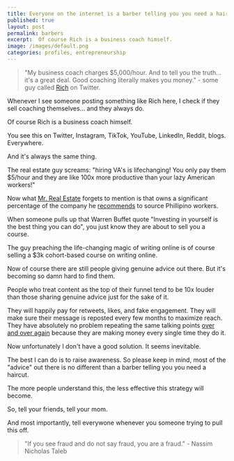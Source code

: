 ```yaml
---
title: Everyone on the internet is a barber telling you you need a haircut
published: true
layout: post
permalink: barbers
excerpt:  Of course Rich is a business coach himself.
image: /images/default.png
categories: profiles, entrepreneurship
---
```


>"My business coach charges $5,000/hour. And to tell you the truth... it's a great deal. Good coaching literally makes you money." - some guy called [Rich](https://twitter.com/richwebz/status/1663954750188945440) on Twitter.

Whenever I see someone posting something like Rich here, I check if they sell coaching themselves... and they always do.

Of course Rich is a business coach himself.

You see this on Twitter, Instagram, TikTok, YouTube, LinkedIn, Reddit, blogs. Everywhere.

And it's always the same thing.

The real estate guy screams: "hiring VA's is lifechanging! You only pay them $5/hour and they are like 100x more productive than your lazy American workers!"

Now what [Mr. Real Estate](https://twitter.com/sweatystartup/status/1509357378042535936) forgets to mention is that owns a significant percentage of the company he [recommends](https://twitter.com/sweatystartup/status/1509358126394396676) to source Phillipino workers.

When someone pulls up that Warren Buffet quote "Investing in yourself is the best thing you can do", you just know they are about to sell you a course.

The guy preaching the life-changing magic of writing online is of course selling a $3k cohort-based course on writing online.

Now of course there are still people giving genuine advice out there. But it's becoming so damn hard to find them.

People who treat content as the top of their funnel tend to be 10x louder than those sharing genuine advice just for the sake of it.

They will happily pay for retweets, likes, and fake engagement. They will make sure their message is reposted every few months to maximize reach. They have absolutely no problem repeating the same talking points [over and over again](https://twitter.com/search?q=5%20philipines%20(from%3Asweatystartup)&src=typed_query&f=top) because they are making money every single time they do it.

Now unfortunately I don't have a good solution. It seems inevitable.

The best I can do is to raise awareness. So please keep in mind, most of the "advice" out there is no different than a barber telling you you need a haircut.

The more people understand this, the less effective this strategy will become.

So, tell your friends, tell your mom. 

And most importantly, tell everywone whenever you someone trying to pull this off.

>"If you see fraud and do not say fraud, you are a fraud." - Nassim Nicholas Taleb





